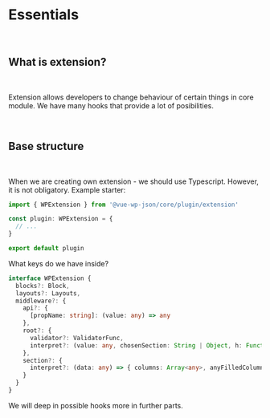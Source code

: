# Essentials

<br>

## What is extension?

<br>

Extension allows developers to change behaviour of certain things in core module. We have many hooks that provide a lot of posibilities.

<br>

## Base structure

<br>

When we are creating own extension - we should use Typescript. However, it is not obligatory. Example starter:

```ts
import { WPExtension } from '@vue-wp-json/core/plugin/extension'

const plugin: WPExtension = {
  // ...
}

export default plugin
```

What keys do we have inside?
```ts
interface WPExtension {
  blocks?: Block,
  layouts?: Layouts,
  middleware?: {
    api?: {
      [propName: string]: (value: any) => any
    },
    root?: {
      validator?: ValidatorFunc,
      interpret?: (value: any, chosenSection: String | Object, h: Function) => Array<any>
    },
    section?: {
      interpret?: (data: any) => { columns: Array<any>, anyFilledColumn: Boolean, columnAmount: Number }
    }
  }
}
```

We will deep in possible hooks more in further parts.